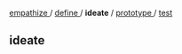 [ empathize ](empathize.md) / [ define ](define.md) / **ideate** / [ prototype ](prototype.md) / [ test ](test.md)

## ideate